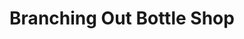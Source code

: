 ---
title: "Branching Out Bottle Shop"
url: /camillus/branching-out-bottle-shop/
shop: Spirituosen
---